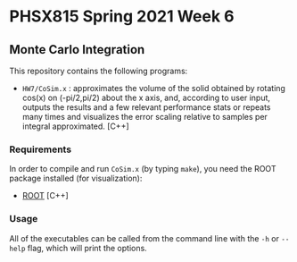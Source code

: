 # PHSX815 Spring 2021 Week 6

## Monte Carlo Integration

This repository contains the following programs:
- `HW7/CoSim.x` : approximates the volume of the solid obtained by rotating
cos(x) on (-pi/2,pi/2) about the x axis, and, according to user input, outputs
the results and a few relevant performance stats or repeats many times and
visualizes the error scaling relative to samples per integral approximated. [C++]

### Requirements

In order to compile and run `CoSim.x` (by typing `make`), you
need the ROOT package installed (for visualization):
- [ROOT](https://root.cern/) [C++]

### Usage

All of the executables can be called from the command line with the `-h` or
`--help` flag, which will print the options.
